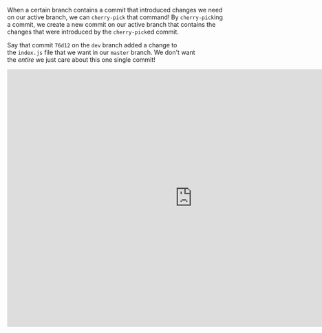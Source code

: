 When a certain branch contains a commit that introduced changes we need on our active branch, we can `cherry-pick` that command! By `cherry-pick`ing a commit, we create a new commit on our active branch that contains the changes that were introduced by the `cherry-pick`ed commit.

Say that commit `76d12` on the `dev` branch added a change to the `index.js` file that we want in our `master` branch. We don't want the _entire_ we just care about this one single commit!
<iframe border=0 frameborder=0 height=600 width=860 src="https://res.cloudinary.com/practicaldev/image/fetch/s--9vWP_K4S--/c_limit%2Cf_auto%2Cfl_progressive%2Cq_66%2Cw_880/https://dev-to-uploads.s3.amazonaws.com/i/2dkjx4yeaal10xyvj29v.gif"></iframe>
